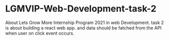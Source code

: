 # LGMVIP-Web-Development-task-2
About Lets Grow More Internship Program 2021 in web Development. task 2 is about building a react web app. and data should be fatched from the API when user on click event occurs.
